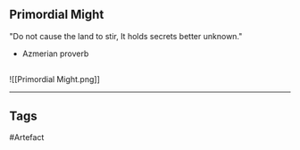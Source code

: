 ## Primordial Might
"Do not cause the land to stir,
It holds secrets better unknown."
- Azmerian proverb
## 
![[Primordial Might.png]]

---
## Tags
#Artefact